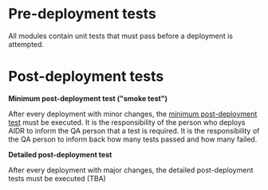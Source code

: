 # Pre-deployment tests

All modules contain unit tests that must pass before a deployment is attempted.

# Post-deployment tests

**Minimum post-deployment test ("smoke test")**

After every deployment with minor changes, the [minimum post-deployment test](https://docs.google.com/spreadsheets/d/1R7j7evd-wpZ1jRhRg-gpfI_tiDfKrcxbDTW-4nLPido/edit#gid=327212584) must be executed. It is the responsibility of the person who deploys AIDR to inform the QA person that a test is required. It is the responsibility of the QA person to inform back how many tests passed and how many failed.

**Detailed post-deployment test**

After every deployment with major changes, the detailed post-deployment tests must be executed (TBA)